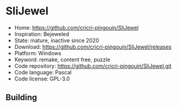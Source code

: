 # SliJewel

- Home: https://github.com/cricri-pingouin/SliJewel
- Inspiration: Bejeweled
- State: mature, inactive since 2020
- Download: https://github.com/cricri-pingouin/SliJewel/releases
- Platform: Windows
- Keyword: remake, content free, puzzle
- Code repository: https://github.com/cricri-pingouin/SliJewel.git
- Code language: Pascal
- Code license: GPL-3.0

## Building
